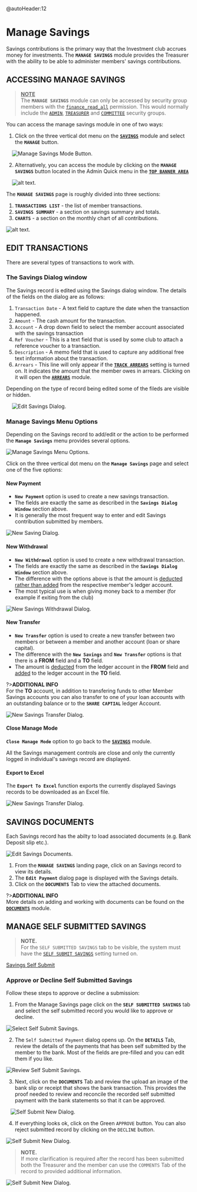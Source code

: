 @autoHeader:12
# Manage Savings

Savings contributions is the primary way that the Investment club accrues money for investments. The **`MANAGE SAVINGS`** module provides the Treasurer with the ability to be able to administer members' savings contributions.

## ACCESSING MANAGE SAVINGS
><ins>**NOTE**</ins>\
>The **`MANAGE SAVINGS`** module can only be accessed by security group members with the [`finance_read_all`](10_admin_member-accounts?id=finance_read_all) permission. This would normally include the [`ADMIN`](10_admin_member-accounts?id=_1031-admin-group), [`TREASURER`](10_admin_member-accounts?id=_1034-treasurer-group) and [`COMMITTEE`](10_admin_member-accounts?id=_1032-committee-group) security groups.

You can access the manage savings module in one of two ways:

1. Click on the three vertical dot menu on the [**`SAVINGS`**](04_user_savings) module and select the **`MANAGE`** button.


&nbsp;&nbsp;&nbsp;&nbsp;![Manage Savings Mode Button](static/images/3.1.2_Manage_Savings_Button.png ":size=400").

2. Alternatively, you can access the module by clicking on the **`MANAGE SAVINGS`** button located in the Admin Quick menu in the [**`TOP BANNER AREA`**](03_navigate-the-app?id=_31-the-top-banner-area)


&nbsp;&nbsp;&nbsp;&nbsp;![alt text](static/images/3.2_Manage_savings_quick_menu.png "Manage Savings Quick Menu :size=400").

The **`MANAGE SAVINGS`** page is roughly divided into three sections:
1. **`TRANSACTIONS LIST`** - the list of member transactions. 
2. **`SAVINGS SUMMARY`** - a section on savings summary and totals. 
3. **`CHARTS`** - a section on the monthly chart of all contributions.


![alt text](static/images/3.3_Manage_Savings_Page.png "Manage Savings Page :size=400").

## EDIT TRANSACTIONS
There are several types of transactions to work with. 

### The Savings Dialog window
The Savings record is edited using the Savings dialog window. 
The details of the fields on the dialog are as follows:

 1. `Transaction Date` - A text field to capture the date when the transaction happened.
 2. `Amount` - The cash amount for the transaction.
 3. `Account` - A drop down field to select the member account associated with the savings transaction
 4. `Ref Voucher` - This is a text field that is used by some club to attach a reference voucher to a transaction.
 5. `Description` - A memo field that is used to capture any additional free text information about the transaction.
 6. `Arrears` - This line will only appear if the [**`TRACK ARREARS`**](17_admin_system-settings?id=system-will-track-arrears) setting is turned on. It indicates the amount that the member owes in arrears. Clicking on it will open the [**`ARREARS`**](11_admin_arrears.md) module.

Depending on the type of record being edited some of the fileds are visible or hidden.

&nbsp;&nbsp;&nbsp;&nbsp;![Edit Savings Dialog](static/images/3.3.1_Edit_Savings_Page.png ":size=400").

### Manage Savings Menu Options

Depending on the Savings record to add/edit or the action to be performed the **`Manage Savings`** menu provides several options.

![Manage Savings Menu Options](static/images/3.1.4_Manage_Savings_Menu.png ":size=400").

Click on the three vertical dot menu on the **`Manage Savings`** page and select one of the five options:
<!-- tabs:start -->

#### **New Payment**

- **`New Payment`** option is used to create a new savings transaction.
- The fields are exactly the same as described in the **`Savings Dialog Window`** section above.
- It is generally the most frequent way to enter and edit Savings contribution submitted by members.

![New Saving Dialog](static/images/3.3.4_New_Savings.png ":size=300").

#### **New Withdrawal**

- **`New Withdrawal`** option is used to create a new withdrawal transaction.
- The fields are exactly the same as described in the **`Savings Dialog Window`** section above.
- The difference with the options above is that the amount is <ins>deducted rather than added</ins> from the respective member's ledger account.
- The most typical use is when giving money back to a member (for example if exiting from the club)

![New Savings Withdrawal Dialog](static/images/3.3.4_New_Withdrawal.png ":size=300").

#### **New Transfer**

- **`New Transfer`** option is used to create a new transfer between two members 
or between a member and another account (loan or share capital).
- The difference with the **`New Savings`** and **`New Transfer`** options 
is that there is a **FROM** field and a **TO** field. 
- The amount is <ins>deducted</ins> from the ledger account in the **FROM** field 
and <ins>added</ins> to the ledger account in the **TO** field.

?>**ADDITIONAL INFO**\
For the **TO** account, in addition to transfering funds to other Member Savings accounts you can also transfer to one of your loan accounts with an outstanding balance or to the **`SHARE CAPTIAL`** ledger Account.
  
![New Savings Transfer Dialog](static/images/3.3.4_New_Transfer.png ":size=300").


#### **Close Manage Mode**
**`Close Manage Mode`** option to go back to the [**`SAVINGS`**](04_user_savings) module.

All the Savings management controls are close and only the currently logged in individual's savings record are displayed.
  
#### **Export to Excel**
The **`Export To Excel`** function exports the currently displayed Savings records to be downloaded as an Excel file.

![New Savings Transfer Dialog](static/images/3.3.4_Excel_Export.png ":size=400").
<!-- tabs:end -->


## SAVINGS DOCUMENTS
Each Savings record has the abilty to load associated documents (e.g. Bank Deposit slip etc.). 


![Edit Savings Documents](static/images/3.3.2_Edit_Savings_Documents.png ":size=400").

1. From the **`MANAGE SAVINGS`** landing page, click on an Savings record to view its details.
2. The **`Edit Payment`** dialog page is displayed with the Savings details.
3. Click on the **`DOCUMENTS`** Tab to view the attached documents.

?>**ADDITIONAL INFO** \
More details on adding and working with documents can be found on the [**`DOCUMENTS`**](06_user_documents.md) module.  

## MANAGE SELF SUBMITTED SAVINGS

>**NOTE.** \
>For the `SELF SUBMITTED SAVINGS` tab to be visible, the system must have the [`SELF SUBMIT SAVINGS`](17_admin_system-settings?id=self-submit-savings) setting turned on.

<!-- embed:start:app settings -->

[Savings Self Submit](static/markdown/self_submit_savings.md ':include')

<!-- embed:end:app settings -->
### Approve or Decline Self Submitted Savings
Follow these steps to approve or decline a submission:

1. From the Manage Savings page click on the **`SELF SUBMITTED SAVINGS`** tab and select the self submitted record you would like to approve or decline.
   
![Select Self Submit Savings](static/images/3.3.2_Select_Self_Submit_Savings.png ":size=400").


2. The `Self Submitted Payment` dialog opens up. On the **`DETAILS`** Tab, review the details of the payments  that has been self submitted by the member to the bank. Most of the fields are pre-filled and you can edit them if you like.
   
![Review Self Submit Savings](static/images/3.3.2_Review_Self_Submit_Savings.png ":size=400").

3. Next, click on the **`DOCUMENTS`** Tab and review the upload an image of the bank slip or receipt that shows the bank transaction. This provides the proof needed to review and reconcile the recorded self submitted payment with the bank statements so that it can be approved.
   
&nbsp;&nbsp;&nbsp;![Self Submit New Dialog](static/images/3.3.2_Review_Self_Submit_Doc.png ":size=400").

4. If everything looks ok, click on the Green `APPROVE` button. You can also reject submitted record by clicking on the `DECLINE` button.

![Self Submit New Dialog](static/images/3.3.2_Approve_Self_Submit_Savings.png ":size=400").

>**NOTE.** \
>If more clarification is required after the record has been submitted both the Treasurer and the member can use the `COMMENTS` Tab of the record to provided additional information.

![Self Submit New Dialog](static/images/3.1.3.2_self_submit_comment.png ":size=400").